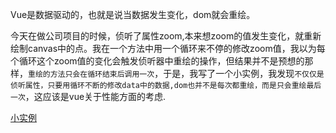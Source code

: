 Vue是数据驱动的，也就是说当数据发生变化，dom就会重绘。

今天在做公司项目的时候，侦听了属性zoom,本来想zoom的值发生变化，就重新绘制canvas中的点。我在一个方法中用一个循环来不停的修改zoom值，我以为每个循环这个zoom值的变化会触发侦听器中重绘的操作，但结果并不是预想的那样，`重绘的方法只会在循环结束后调用一次`，于是，我写了一个小实例，我发现`不仅仅是侦听属性，只要用循环不断的修改data中的数据,dom也并不是每次都重绘，而是只会重绘最后一次`，这应该是vue关于性能方面的考虑.

[小实例](https://github.com/AILINGANGEL/VuePractice/blob/master/Watch.html)
